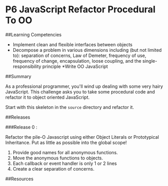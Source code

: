 # P6 JavaScript Refactor Procedural To OO
 
##Learning Competencies 

* Implement clean and flexible interfaces between objects
* Decompose a problem in various dimensions including (but not limited to): separation of concerns, Law of Demeter, frequency of use, frequency of change, encapsulation, loose coupling, and the single-responsibility principle
*Write OO JavaScript

##Summary 

As a professional programmer, you'll wind up dealing with some very hairy
JavaScript. This challenge asks you to take some procedural code
and refactor it to object oriented JavaScript.

Start with this skeleton in the `source` directory and refactor it.

##Releases

###Release 0 : 

Refactor the pile-O Javascript using either Object Literals or Prototypical Inheritance. Put as little as possible into the global scope!

1. Provide good names for all anonymous functions.
2. Move the anonymous functions to objects.
3. Each callback or event handler is only 1 or 2 lines
4. Create a clear separation of concerns. 

<!-- ##Optimize Your Learning  -->

##Resources